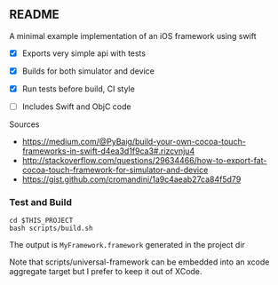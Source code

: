 README
------


A minimal example implementation of an iOS framework using swift

- [x] Exports very simple api with tests
- [x] Builds for both simulator and device
- [x] Run tests before build, CI style
- [ ] Includes Swift and ObjC code


Sources

- https://medium.com/@PyBaig/build-your-own-cocoa-touch-frameworks-in-swift-d4ea3d1f9ca3#.rizcvnju4
- http://stackoverflow.com/questions/29634466/how-to-export-fat-cocoa-touch-framework-for-simulator-and-device
- https://gist.github.com/cromandini/1a9c4aeab27ca84f5d79

### Test and Build

    cd $THIS_PROJECT
    bash scripts/build.sh

The output is `MyFramework.framework` generated in the project dir 

Note that scripts/universal-framework can be embedded into an xcode aggregate target
but I prefer to keep it out of XCode.
